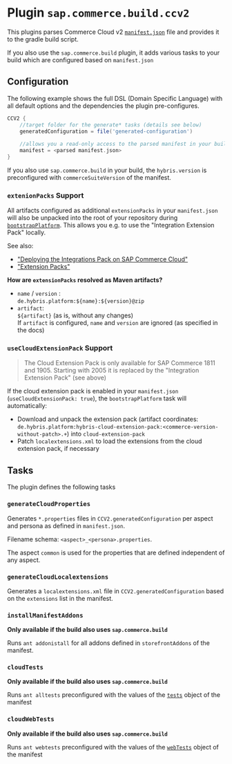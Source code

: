 # Plugin `sap.commerce.build.ccv2`

This plugins parses Commerce Cloud v2 [`manifest.json`][manifest] file and provides it to the gradle build script.

If you also use the `sap.commerce.build` plugin, it adds various tasks to
your build which are configured based on `manifest.json`

[manifest]: https://help.sap.com/viewer/1be46286b36a4aa48205be5a96240672/latest/en-US/2be55790d99e4a1dad4caa7a1fc1738f.html

## Configuration 
 
The following example shows the full DSL (Domain Specific Language) with all default options and the dependencies the 
plugin pre-configures.

```groovy
CCV2 {
    //target folder for the generate* tasks (details see below)
    generatedConfiguration = file('generated-configuration')
    
    //allows you a read-only access to the parsed manifest in your build script
    manifest = <parsed manifest.json>
}

```

If you also use `sap.commerce.build` in your build, the `hybris.version` is
preconfigured with `commerceSuiteVersion` of the manifest.

### `extenionPacks` Support

All artifacts configured as additional `extensionPacks` in your `manifest.json` will also be unpacked into the root of your repository during [`bootstrapPlatform`][bootstrap].
This allows you e.g. to use the "Integration Extension Pack" locally.

See also:

- ["Deploying the Integrations Pack on SAP Commerce Cloud"][pack]
- ["Extension Packs"][packs]

**How are `extensionPacks` resolved as Maven artifacts?**

- `name` / `version` :\
    `de.hybris.platform:${name}:${version}@zip`
- `artifact`:\
    `${artifact}` (as is, without any changes)\
    If `artifact` is configured, `name` and `version` are ignored (as specified in the docs)

[bootstrap]: /docs/Plugin-sap.commerce.build.md#bootstrapplatform
[pack]: https://help.sap.com/viewer/2f43049ad8e443249e1981575adddb5d/LATEST/en-US/19bacaecbdd34cc8bd58bdd8daf428c5.html
[packs]: https://help.sap.com/viewer/1be46286b36a4aa48205be5a96240672/LATEST/en-US/ad98c976ab3d433e935b4b5c89303dd5.html

### `useCloudExtensionPack` Support

> The Cloud Extension Pack is only available for SAP Commerce 1811 and 1905.
> Starting with 2005 it is replaced by the "Integration Extension Pack" (see above)

If the cloud extension pack is enabled in your `manifest.json` (`useCloudExtensionPack: true`), the `bootstrapPlatform` task will automatically:

- Download and unpack the extension pack (artifact coordinates: `de.hybris.platform:hybris-cloud-extension-pack:<commerce-version-without-patch>.+`) into `cloud-extension-pack`
- Patch `localextensions.xml` to load the extensions from the cloud extension pack, if necessary


## Tasks

The plugin defines the following tasks

### `generateCloudProperties`

Generates `*.properties` files in `CCV2.generatedConfiguration` per aspect and persona as defined in `manifest.json`.

Filename schema: `<aspect>_<persona>.properties`.

The aspect `common` is used for the properties that are defined independent of any
aspect.

### `generateCloudLocalextensions`

Generates a `localextensions.xml` file in `CCV2.generatedConfiguration` based on
the `extensions` list in the manifest.

### `installManifestAddons`

**Only available if the build also uses `sap.commerce.build`**

Runs `ant addonistall` for all addons defined in `storefrontAddons` of the manifest.

### `cloudTests`

**Only available if the build also uses `sap.commerce.build`**

Runs `ant alltests` preconfigured with the values of the [`tests`][tests] object of the manifest

[tests]: https://help.sap.com/viewer/1be46286b36a4aa48205be5a96240672/latest/en-US/5ae6471137c44947a4f3051c753229d7.html

### `cloudWebTests`

**Only available if the build also uses `sap.commerce.build`**

Runs `ant webtests` preconfigured with the values of the [`webTests`][webtests] object of the manifest

[webtests]: https://help.sap.com/viewer/1be46286b36a4aa48205be5a96240672/latest/en-US/e978c15cad464c9eabb67bd868154377.html
